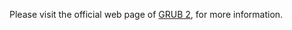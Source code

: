 Please visit the official web page of [GRUB 2](http://www.gnu.org/software/grub/grub.html), for more information.
